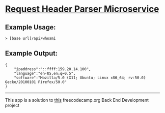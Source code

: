 # [Request Header Parser Microservice](https://www.freecodecamp.org/learn/apis-and-microservices/apis-and-microservices-projects/request-header-parser-microservice)

## Example Usage:

    > [base url]/api/whoami

## Example Output:

```
{
    "ipaddress":"::ffff:159.20.14.100",
    "language":"en-US,en;q=0.5",
    "software":"Mozilla/5.0 (X11; Ubuntu; Linux x86_64; rv:50.0) Gecko/20100101 Firefox/50.0"
}
```

---

This app is a solution to [this](https://www.freecodecamp.org/learn/back-end-development-and-apis/back-end-development-and-apis-projects/request-header-parser-microservice) freecodecamp.org Back End Development project
